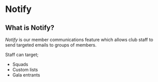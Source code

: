 # Notify

## What is Notify?

*Notify* is our member communications feature which allows club staff to send targeted emails to groups of members.

Staff can target;

* Squads
* Custom lists
* Gala entrants
